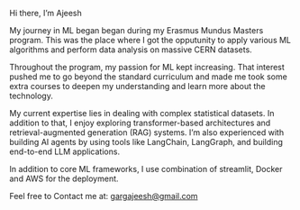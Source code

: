Hi there, I’m Ajeesh

My journey in ML began began during my Erasmus Mundus Masters program. This was the place where I got the opputunity to apply various ML algorithms and perform data analysis on massive CERN datasets.

Throughout the program, my passion for ML kept increasing. That interest pushed me to go beyond the standard curriculum and made me took some extra courses to deepen my understanding and learn more about the technology.

My current expertise lies in dealing with complex statistical datasets. In addition to that, I enjoy exploring transformer-based architectures and retrieval-augmented generation (RAG) systems. I’m also experienced with building AI agents by using tools like LangChain, LangGraph, and building end-to-end LLM applications.

In addition to core ML frameworks, I use combination of streamlit, Docker and AWS for the deployment.


Feel free to Contact me at: gargajeesh@gmail.com
